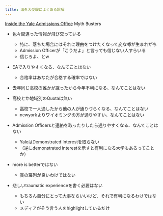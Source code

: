 ```yaml
---
title: 海外大受験によくある誤解
---
```


[Inside the Yale Admissions Office](Inside%20the%20Yale%20Admissions%20Office.md) Myth Busters

* 色々間違った情報が飛び交っている
  
  * 特に、落ちた場合にはそれに理由をつけたくなって変な噂が生まれがち
  * Admission Officerが「こうだよ」と言っても信じない人すらいる
  * 信じろよ、とw
* EAで入りやすくなる、なんてことはない
  
  * 合格率はあなたが合格する確率ではない
* 去年同じ高校の誰かが蹴ったから今年不利になる、なんてことはない

* 高校とか地域別のQuotaは無い
  
  * 高校で一人通したから他の人が通りづらくなる、なんてことはない
  * newyorkよりワイオミングの方が通りやすい、なんてことはない
* Admission Officersと連絡を取ったりしたら通りやすくなる、なんてことはない
  
  * YaleはDemonstrated Interestを取らない
  * （逆にdemonstrated interestを示すと有利になる大学もあるってことか）
* more is betterではない
  
  * 賞の羅列が良いわけではない
* 悲しいtraumatic experienceを書く必要はない
  - もちろん自分にとって大事ならいいけど、それで有利になるわけではない
  - メディアがそう言う人をhighlightしているだけ
